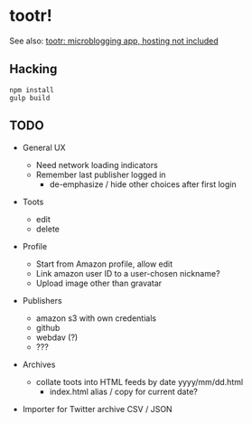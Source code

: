 # tootr!

See also: [tootr: microblogging app, hosting not included](http://blog.lmorchard.com/2014/10/11/tootr-1)

## Hacking

```
npm install
gulp build
```

## TODO

* General UX
  * Need network loading indicators
  * Remember last publisher logged in
    * de-emphasize / hide other choices after first login

* Toots
  * edit
  * delete

* Profile
  * Start from Amazon profile, allow edit
  * Link amazon user ID to a user-chosen nickname?
  * Upload image other than gravatar

* Publishers
  * amazon s3 with own credentials
  * github
  * webdav (?)
  * ???

* Archives
  * collate toots into HTML feeds by date yyyy/mm/dd.html
    * index.html alias / copy for current date?

* Importer for Twitter archive CSV / JSON

